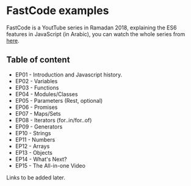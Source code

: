 # FastCode examples

FastCode is a YoutTube series in Ramadan 2018, explaining the ES6 features in JavaScript (in Arabic), you can watch the whole series from [here](https://www.youtube.com/playlist?list=PLANjs1H0YEnSVe6rsjfoQzSmVk_BMJRRt).

## Table of content

- EP01 - Introduction and Javascript history.
- EP02 - Variables
- EP03 - Functions
- EP04 - Modules/Classes
- EP05 - Parameters (Rest, optional)
- EP06 - Promises
- EP07 - Maps/Sets
- EP08 - Iterators (for..in/for..of)
- EP09 - Generators
- EP10 - Strings
- EP11 - Numbers
- EP12 - Arrays
- EP13 - Objects
- EP14 - What's Next?
- EP15 - The All-in-one Video

Links to be added later.
